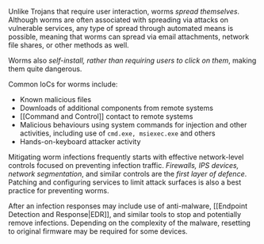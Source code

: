 Unlike Trojans that require user interaction, worms *spread themselves*. Although worms are often associated with spreading via attacks on vulnerable services, any type of spread through automated means is possible, meaning that worms can spread via email attachments, network file shares, or other methods as well. 

Worms also *self-install, rather than requiring users to click on them*, making them quite dangerous.

Common IoCs for worms include:

- Known malicious files
- Downloads of additional components from remote systems
- [[Command and Control]] contact to remote systems
- Malicious behaviours using system commands for injection and other activities, including use of `cmd.exe, msiexec.exe` and others
- Hands-on-keyboard attacker activity

Mitigating worm infections frequently starts with effective network-level controls focused on preventing infection traffic. *Firewalls, IPS devices, network segmentation*, and similar controls are the *first layer of defence*. Patching and configuring services to limit attack surfaces is also a best practice for preventing worms. 

After an infection responses may include use of anti-malware, [[Endpoint Detection and Response|EDR]], and similar tools to stop and potentially remove infections. Depending on the complexity of the malware, resetting to original firmware may be required for some devices.
